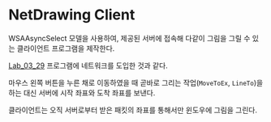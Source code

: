 # NetDrawing Client

WSAAsyncSelect 모델을 사용하여, 제공된 서버에 접속해 다같이 그림을 그릴 수 있는 클라이언트 프로그램을 제작한다.

[Lab_03_29](https://github.com/usernameSplash/Procademy/tree/main/Lab/03_29) 프로그램에 네트워크를 도입한 것과 같다.

마우스 왼쪽 버튼을 누른 채로 이동하였을 때 곧바로 그리는 작업(`MoveToEx`, `LineTo`)을 하는 대신 서버에 시작 좌표와 도착 좌표를 보낸다.

클라이언트는 오직 서버로부터 받은 패킷의 좌표를 통해서만 윈도우에 그림을 그린다.
